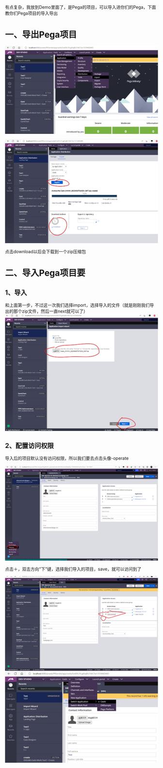 有点复杂，我放到Demo里面了，是Pega的项目，可以导入进你们的Pega，下面教你们Pega项目的导入导出

# 一、导出Pega项目

![](./img/AppExport.jpg)

![](./img/AppExportDetails.jpg)

点击download以后会下载到一个zip压缩包

# 二、导入Pega项目要

## 1、导入

和上面第一步，不过这一次我们选择import，选择导入的文件（就是刚刚我们导出的那个zip文件，然后一直next就可以了）
![](./img/AppImportDetails.jpg)

## 2、配置访问权限

导入后的项目默认没有访问权限，所以我们要去点击头像-operate

![](./img/Operator.jpg)

点击＋，双击方向“下”键，选择我们导入的项目，save，就可以访问到了

![](./img/OperateAccessGroup.jpg)
![](./img/SwitchApp.jpg)